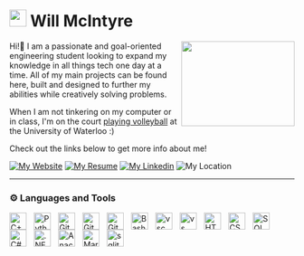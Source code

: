 # <img src="https://cdn-icons-png.flaticon.com/512/6703/6703351.png" alt="volleyball" width="30px"> Will McIntyre </img>

<img align="right" width="200" height="150" src="https://i.pinimg.com/originals/8b/35/fe/8b35fef55fba1a201c9c7a11d3ec3d64.gif"/>

Hi!👋 I am a passionate and goal-oriented engineering student looking to expand my knowledge in all things tech one day at a time. All of my main projects can be found here, built and designed to further my abilities while creatively solving problems.</p>

When I am not tinkering on my computer or in class, I'm on the court <a href="https://athletics.uwaterloo.ca/sports/mens-volleyball/roster/william-mcintyre/9127"> playing volleyball</a> at the University of Waterloo :)

Check out the links below to get more info about me!

<p align="left">
      <a href="https://will-mcintyre04.github.io/">
         <img alt="My Website" title="See my Portfolio!" src="https://custom-icon-badges.demolab.com/badge/-My Portfolio-purple?style=for-the-badge&logo=browser&logoColor=white"/></a> 
      <a href="https://will-mcintyre04.github.io/images/Will_McIntyre_Resume_Continuous.pdf">
           <img alt="My Resume" src=https://custom-icon-badges.demolab.com/badge/-Resume-darkred?style=for-the-badge&logo=download&logoColor=white"/></a>
      <a href="https://www.linkedin.com/in/will-mcintyre-b05b8b1ab/">
         <img alt="My Linkedin" title="Check out my Linkedin!" src="https://custom-icon-badges.demolab.com/badge/-Linkedin-blue?style=for-the-badge&logo=linkedin&logoColor=white"/></a>
      <img alt="My Location" src="https://custom-icon-badges.demolab.com/badge/Waterloo-CAN-darkred?style=for-the-badge&logo=location&logoColor=white"/></a> 
   </p>
   
---

### ⚙️ Languages and Tools

<img align="left" alt="C++" width="30px" style="padding-right:10px;" title=
"C++" src="https://cdn.jsdelivr.net/gh/devicons/devicon/icons/cplusplus/cplusplus-line.svg" />
<img align="left" alt="Python" width="30px" style="padding-right:10px;" title=
"Python" src="https://cdn.jsdelivr.net/gh/devicons/devicon/icons/python/python-plain.svg" />
<img align="left" alt="Git" width="30px" style="padding-right:10px;" title=
"Git" src="https://cdn.jsdelivr.net/gh/devicons/devicon/icons/git/git-original.svg" />
<img align="left" alt="GitHub" width="30px" style="padding-right:10px;" title=
"GitHUb" src="https://cdn.jsdelivr.net/gh/devicons/devicon/icons/github/github-original.svg" />
<img align="left" alt="GitLab" width="30px" style="padding-right:10px;" title=
"GitLab" src="https://cdn.jsdelivr.net/gh/devicons/devicon/icons/gitlab/gitlab-original.svg"/>
<img align="left" alt="Bash" width="30px" style="padding-right:10px;" title=
"Bash" src="https://cdn.jsdelivr.net/gh/devicons/devicon/icons/bash/bash-original.svg" />
<img align="left" alt="vsc" width="30px" style="padding-right:10px;" title=
"Visual Studio Code" src="https://cdn.jsdelivr.net/gh/devicons/devicon/icons/vscode/vscode-original.svg"/>
<img align="left" alt="vs" width="30px" style="padding-right:10px;" title=
"Visual Studio" src="https://cdn.jsdelivr.net/gh/devicons/devicon/icons/visualstudio/visualstudio-plain.svg"/>
<img align="left" alt="HTML" width="30px" style="padding-right:10px;" title=
"HTML" src="https://cdn.jsdelivr.net/gh/devicons/devicon/icons/html5/html5-plain.svg" />
<img align="left" alt="CSS" width="30px" style="padding-right:10px;" title=
"CSS" src="https://cdn.jsdelivr.net/gh/devicons/devicon/icons/css3/css3-plain.svg" />
<img align="left" alt="SQL" width="30px" style="padding-right:10px;" title=
"SQL" src="https://cdn-icons-png.flaticon.com/512/2772/2772128.png" />
<img align="left" alt="C#" width="30px" style="padding-right:10px;" title=
"C#" src="https://cdn.jsdelivr.net/gh/devicons/devicon/icons/csharp/csharp-original.svg" />
<img align="left" alt=".NET" width="30px" style="padding-right:10px;" title=
".NET 6.0" src="https://cdn.jsdelivr.net/gh/devicons/devicon/icons/dotnetcore/dotnetcore-original.svg" />
<img align="left" alt="Anaconda Navigator" width="30px" style="padding-right:10px;" title=
"Anaconda" src="https://cdn.jsdelivr.net/gh/devicons/devicon/icons/anaconda/anaconda-original.svg" />
<img align="left" alt="Markdown" width="30px" style="padding-right:10px;" title=
"Markdown" src="https://cdn.jsdelivr.net/gh/devicons/devicon/icons/markdown/markdown-original.svg" />
<img alt = "sqlite" width="30px" style="padding-right:10px;" title= "Sqlite"
src="https://cdn.jsdelivr.net/gh/devicons/devicon/icons/sqlite/sqlite-original.svg" />
<br />

<!-- ---

### 📊 Stats

<a>
<img src="https://github-readme-stats.vercel.app/api?username=will-mcintyre04&show_icons=true&theme=onedark">
</img>
</a> -->

<!---
will-mcintyre04/will-mcintyre04 is a ✨ special ✨ repository because its `README.md` (this file) appears on your GitHub profile.
You can click the Preview link to take a look at your changes.
--->

